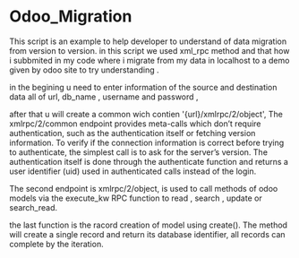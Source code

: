 # Odoo_Migration

This script is an example to help developer to understand of data migration from version to version.
in this script we used xml_rpc method and that how i subbmited in my code where i migrate from my data in localhost to a demo given by odoo site to try understanding .

in the begining u need to enter information of the source and destination data all of url, db_name , username and password , 

after that u will create a common wich contien '{url}/xmlrpc/2/object', The xmlrpc/2/common endpoint provides meta-calls which don’t require authentication, such as the authentication itself or fetching version information. To verify if the connection information is correct before trying to authenticate, the simplest call is to ask for the server’s version. The authentication itself is done through the authenticate function and returns a user identifier (uid) used in authenticated calls instead of the login.

The second endpoint is xmlrpc/2/object, is used to call methods of odoo models via the execute_kw RPC function to read , search , update or search_read.

the last function is the racord creation of model using create(). The method will create a single record and return its database identifier, all records can complete by the iteration. 


